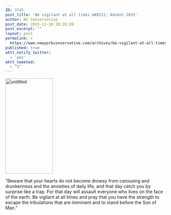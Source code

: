 ```yaml
---
ID: 3745
post_title: 'Be vigilant at all times &#8211; Advent 2015'
author: NY Conservative
post_date: 2015-11-28 20:20:26
post_excerpt: ""
layout: post
permalink: >
  https://www.newyorkconservative.com/archives/be-vigilant-at-all-times-advent-2015/
published: true
aktt_notify_twitter:
  - 'yes'
aktt_tweeted:
  - "1"
---
```

<a href="http://newyorkconservative.s3.amazonaws.com/wp-content/uploads/2015/11/untitled.png"><img class="alignnone size-medium wp-image-3746" src="http://newyorkconservative.s3.amazonaws.com/wp-content/uploads/2015/11/untitled-149x300.png" alt="untitled" width="149" height="300" /></a>

“Beware that your hearts do not become drowsy
from carousing and drunkenness
and the anxieties of daily life,
and that day catch you by surprise like a trap.
For that day will assault everyone
who lives on the face of the earth.
Be vigilant at all times
and pray that you have the strength
to escape the tribulations that are imminent
and to stand before the Son of Man.”